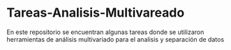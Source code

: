 # Tareas-Analisis-Multivareado
En este repositorio se encuentran algunas tareas donde se utilizaron herramientas de análisis multivariado para el analisis y separación de datos
